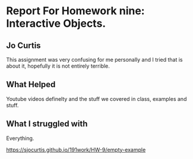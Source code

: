 # Report For Homework nine: Interactive Objects.

## Jo Curtis

This assignment was very confusing for me personally and I tried that is about it, hopefully it is not entirely terrible.

## What Helped

Youtube videos definelty and the stuff we covered in class, examples and stuff.

## What I struggled with

Everything.


https://sjocurtis.github.io/191work/HW-9/empty-example
